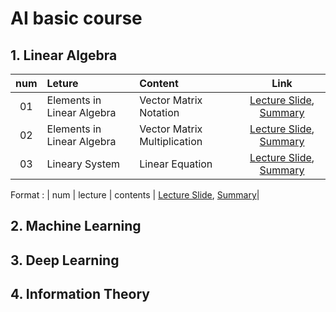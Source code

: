 # AI basic course


## 1. Linear Algebra
|num|Leture|Content|Link|
|:-:|:-|:-|:-:|
| 01 | Elements in Linear Algebra | Vector Matrix Notation | [Lecture Slide](https://github.com/Jasonlee1995/AI_basic/blob/main/1.%20Linear%20Algebra/Lecture%20Slides/01.%20Elements%20in%20linear%20algebra%20-%20Vector%20Matrix%20Notation.pdf), [Summary](https://velog.io/@jasonlee1995/Linear-Algebra-Vector-Matrix-Notation)|
| 02 | Elements in Linear Algebra | Vector Matrix Multiplication | [Lecture Slide](https://github.com/Jasonlee1995/AI_basic/blob/main/1.%20Linear%20Algebra/Lecture%20Slides/02.%20Elements%20in%20linear%20algebra%20-%20Vector%20Matrix%20Multiplication.pdf), [Summary](https://velog.io/@jasonlee1995/Linear-Algebra-Vector-Matrix-Multiplication)|
| 03 | Lineary System | Linear Equation | [Lecture Slide](), [Summary]()|




Format : | num | lecture | contents | [Lecture Slide](), [Summary]()|


## 2. Machine Learning


## 3. Deep Learning


## 4. Information Theory